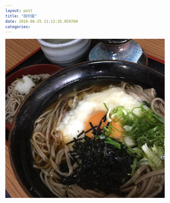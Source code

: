 ```yaml
---
layout: post
title: "田村屋"
date: 2016-06-25 11:12:35.059760
categories: 
---
```


![山かけ蕎麦](/assets/images/201606/13422854_593611990810007_2032691747_n.jpg)


